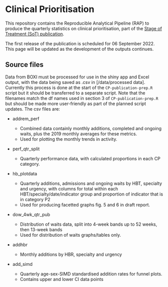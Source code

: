 # Clinical Prioritisation

This repository contains the Reproducible Analytical Pipeline (RAP) to produce the quarterly statistics on clinical prioritisation, part of the [Stage of Treatment (SoT) publication](https://publichealthscotland.scot/publications/nhs-waiting-times-stage-of-treatment/).

The first release of the publication is scheduled for 06 September 2022. This page will be updated as the development of the outputs continues.

## Source files

Data from BOXI must be processed for use in the shiny app and Excel output, with the data being saved as .csv in [/data/processed data]. Currently this process is done at the start of the `CP-publication-prep.R` script but it should be transferred to a separate script. Note that the filenames match the df names used in section 3 of `CP-publication-prep.R` but should be made more user-friendly as part of the planned script updates. The csv files are:

* addrem_perf
    + Combined data containly monthly additions, completed and ongoing waits, plus the 2019 monthly averages for these metrics.
    + Used for plotting the monthly trends in activity.
    
* perf_qtr_split
    + Quarterly performance data, with calculated proportions in each CP category.

* hb_plotdata
    + Quarterly additions, admissions and ongoing waits by HBT, specialty and urgency, with columns for total within each HBT/specialty/date/indicator group and proportion of indicator that is in category P2
    + Used for producing facetted graphs fig. 5 and 6 in draft report.

* dow_4wk_qtr_pub    
    + Distribution of waits data, split into 4-week bands up to 52 weeks, then 13-week bands
    + Used for distribution of waits graphs/tables only.
    
* addhbr
    + Monthly additions by HBR, specialty and urgency
    
* add_simd
    + Quarterly age-sex-SIMD standardised addition rates for funnel plots.
    + Contains upper and lower CI data points


